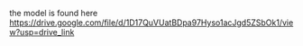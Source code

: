 the model is found here https://drive.google.com/file/d/1D17QuVUatBDpa97Hyso1acJgd5ZSbOk1/view?usp=drive_link
